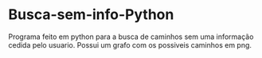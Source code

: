 # Busca-sem-info-Python
Programa feito em python para a busca de caminhos sem uma informação cedida pelo usuario.
Possui um grafo com os possiveis caminhos em png.
